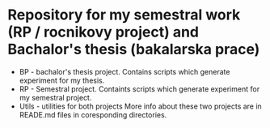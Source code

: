 # Repository for my semestral work (RP / rocnikovy project) and Bachalor's thesis (bakalarska prace)
- BP - bachalor's thesis project. Contains scripts which generate experiment for my thesis.
- RP - Semestral project. Containts scripts which generate experiment for my semestral project.
- Utils - utilities for both projects
More info about these two projects are in READE.md files in coresponding directories.